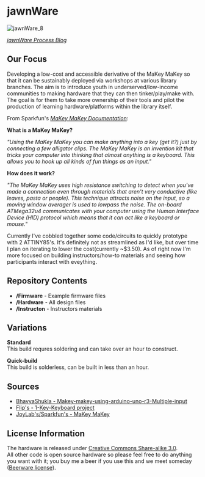jawnWare
===========

![jawnWare_8](http://farm8.staticflickr.com/7391/12524884355_5e1eddc549_m.jpg) 


 [*jawnWare Process Blog*](http://jawnware.tumblr.com/)

Our Focus
-------------------
Developing a low-cost and accessible derivative of the MaKey MaKey so that it can be sustainably deployed via workshops at various library branches. The aim is to introduce youth in underserved/low-income communities to making hardware that they can then tinker/play/make with. The goal is for them to take more ownership of their tools and pilot the production of learning hardware/platforms within the library itself.

From Sparkfun's [*MaKey MaKey Documentation*](https://github.com/sparkfun/makeymakey):

**What is a MaKey MaKey?**

*"Using the MaKey MaKey you can make anything into a key (get it?) just by connecting a few alligator clips. The MaKey MaKey is an invention kit that tricks your computer into thinking that almost anything is a keyboard. This allows you to hook up all kinds of fun things as an input."*

**How does it work?**

*"The MaKey MaKey uses high resistance switching to detect when you've made a connection even through materials that aren't very conductive (like leaves, pasta or people). This technique attracts noise on the input, so a moving window averager is used to lowpass the noise. The on-board ATMega32u4 communicates with your computer using the Human Interface Device (HID) protocol which means that it can act like a keyboard or mouse."*

Currently I've cobbled together some code/circuits to quickly prototype with 2 ATTINY85's. It's definitely not as streamlined as I'd like, but over time I plan on iterating to lower the cost(currently ~$3.50). As of right now I'm more focused on building instructors/how-to materials and seeing how participants interact with eveything.


Repository Contents
-------------------
* **/Firmware** - Example firmware files
* **/Hardware** - All design files
* **/Instructon** - Instructors materials

Variations
----------------

**Standard**  
This build requres soldering and can take over an hour to construct.

**Quick-build**  
This build is solderless, can be built in less than an hour.

Sources
-------------------
* [BhavyaShukla - Makey-makey-using-arduino-uno-r3-Multiple-input](https://github.com/BhavyaShukla/Makey-makey-using-arduino-uno-r3-Multiple-inputs-)
* [Flip's - 1-Key-Keyboard project](http://blog.flipwork.nl/?x=entry:entry081009-142605)
* [JoyLab's/Sparkfun's - MaKey MaKey](https://github.com/sparkfun/makeymakey)


License Information
-------------------

The hardware is released under [Creative Commons Share-alike 3.0](http://creativecommons.org/licenses/by-sa/3.0/).  
All other code is open source hardware so please feel free to do anything you want with it; 
you buy me a beer if you use this and we meet someday ([Beerware license](http://en.wikipedia.org/wiki/Beerware)).
